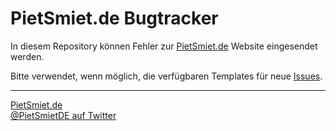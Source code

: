# PietSmiet.de Bugtracker

In diesem Repository können Fehler zur [PietSmiet.de](https://www.pietsmiet.de) Website eingesendet werden.

Bitte verwendet, wenn möglich, die verfügbaren Templates für neue [Issues](https://github.com/pietsmietde/Bugs/issues).

----

[PietSmiet.de](https://pietsmiet.de)    
[@PietSmietDE auf Twitter](https://twitter.com/pietsmietde)

